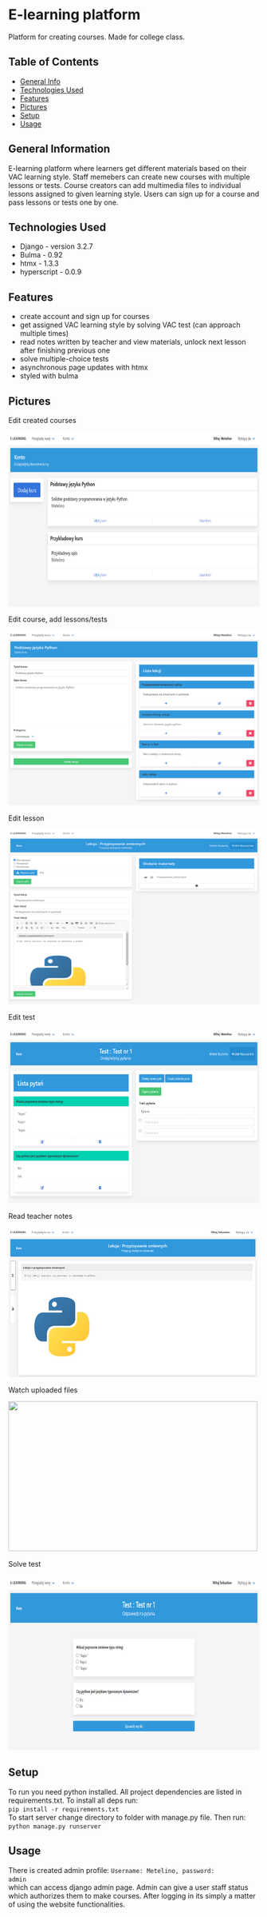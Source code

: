 # E-learning platform

Platform for creating courses. Made for college class.

## Table of Contents
* [General Info](#general-information)
* [Technologies Used](#technologies-used)
* [Features](#features)
* [Pictures](#pictures)
* [Setup](#setup)
* [Usage](#usage)

<!-- * [License](#license) -->

## General Information

E-learning platform where learners get different materials based on their VAC learning style.
Staff memebers can create new courses with multiple lessons or tests.
Course creators can add multimedia files to individual lessons assigned to given learning style. 
Users can sign up for a course and pass lessons or tests one by one.

## Technologies Used

- Django - version 3.2.7
- Bulma - 0.92
- htmx - 1.3.3
- hyperscript - 0.0.9

## Features

- create account and sign up for courses
- get assigned VAC learning style by solving VAC test (can approach multiple times)
- read notes written by teacher and view materials, unlock next lesson after finishing previous one
- solve multiple-choice tests 
- asynchronous page updates with htmx
- styled with bulma

## Pictures
<p>Edit created courses</p>
<img src='./img/kursy_admin.png' width=600, height=350>
<p>Edit course, add lessons/tests</p>
<img src='./img/lekcje_admin.png' width=600, height=350>
<p>Edit lesson</p>
<img src='./img/edycja_lekcji.png' width=600, height=350>
<p>Edit test</p>
<img src='./img/test_edycja.png' width=600, height=350>
<p>Read teacher notes</p>
<img src='./img/lekcja_tekst.png' width=500, height=300>
<p>Watch uploaded files</p>
<img src='./img/lekcja_materiał.png' width=500, height=300>
<p>Solve test</p>
<img src='./img/test.png' width=600, height=350>

## Setup
To run you need python installed. All project dependencies are listed in requirements.txt.
To install all deps run:\
`pip install -r requirements.txt`\
To start server change directory to folder with manage.py file. Then run:\
`python manage.py runserver`

## Usage
There is created admin profile: <code>Username: Metelino, password: admin</code>\
which can access django admin page.
Admin can give a user staff status which authorizes them to make courses. 
After logging in its simply a matter of using the website functionalities.
